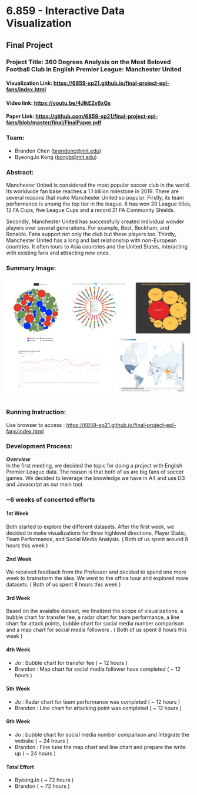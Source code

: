 # 6.859 - Interactive Data Visualization 
## **Final Project** ###

### **Project Title:** 360 Degrees Analysis on the Most Beloved Football Club in English Premier League: Manchester United

#### **Visualization Link:** https://6859-sp21.github.io/final-project-epl-fans/index.html

#### **Video link:** https://youtu.be/4JlkE2x6xQs

#### **Paper Link:** https://github.com/6859-sp21/final-project-epl-fans/blob/master/final/FinalPaper.pdf

### **Team:**
* Brandon Chen (brandonc@mit.edu)
* ByeongJo Kong (kongb@mit.edu)


### **Abstract:**
Manchester United is considered the most popular soccer club in the world. Its worldwide fan base reaches a 1.1 billion milestone in 2019. There are several reasons that make Manchester United so popular. Firstly, its team performance is among the top tier in the league. It has won 20 League titles, 12 FA Cups, five League Cups and a record 21 FA Community Shields. 

Secondly, Manchester United has successfully created individual wonder players over several generations. For example, Best, Beckham, and Ronaldo. Fans support not only the club but these players too. Thirdly, Manchester United has a long and last relationship with non-European countries. It often tours to Asia countries and the United States, interacting with existing fans and attracting new ones.

### **Summary Image:**
<img src='images/summary_image.png'> 
<br><br>

### **Running Instruction:**
Use browser to access : https://6859-sp21.github.io/final-project-epl-fans/index.html
<br>

### **Development Process:**
***Overview*** <br>
In the first meeting, we decided the topic for doing a project with English Premier League data. The reason is that both of us are big fans of soccer games. We decided to leverage the knowledge we have in A4 and use D3 and Javascript as our main tool.
 
### **~6 weeks of concerted efforts**
#### **1st Week**
Both started to explore the different datasets. After the first week, we decided to make visualizations for three highlevel directions, Player Static, Team Performance, and Social Media Analysis. ( Both of us spent around 8 hours this week ) 
#### **2nd Week**
We received feedback from the Professor and decided to spend one more week to brainstorm the idea. We went to the office hour and explored more datasets. ( Both of us spent 8 hours this week )
#### **3rd Week**
Based on the avaialbe dataset, we finalized the scope of visualizations, a bubble chart for transfer fee, a radar chart for team performance, a line chart for attack points, bubble chart for social media number comparison and a map chart for social media followers . ( Both of us spent 8 hours this week )
#### **4th Week**
- Jo : Bubble chart for transfer fee  ( ~ 12 hours )
- Brandon : Map chart for social media follower have completed ( ~ 12 hours ) 
#### **5th Week**
- Jo : Radar chart for team performance was completed ( ~ 12 hours )
- Brandon : Line chart for attacking point was completed ( ~ 12 hours )
#### **6th Week**
- Jo : bubble chart for social media number comparison and Integrate the website ( ~ 24 hours )
- Brandon : Fine tune the map chart and line chart and prepare the write up ( ~ 24 hours ) 
#### **Total Effort**
- ByeongJo ( ~ 72 hours )
- Brandon ( ~ 72 hours )

